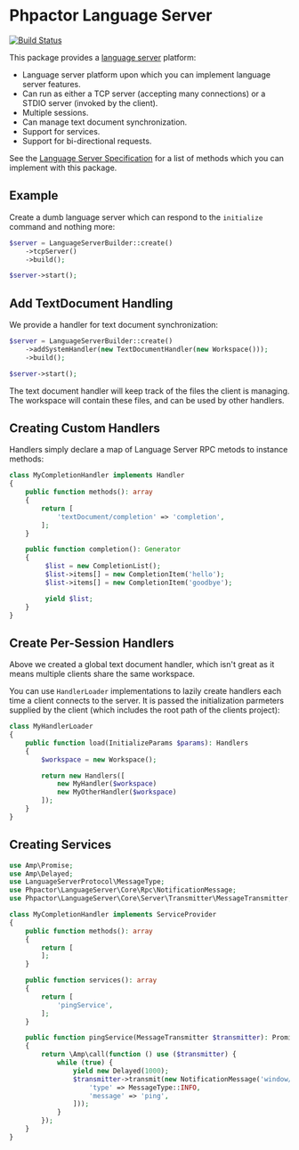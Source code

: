 Phpactor Language Server
========================

[![Build Status](https://travis-ci.org/phpactor/language-server.svg?branch=master)](https://travis-ci.org/phpactor/language-server)

This package provides a [language
server](https://microsoft.github.io/language-server-protocol/specification) platform:

- Language server platform upon which you can implement language server
  features.
- Can run as either a TCP server (accepting many connections) or a STDIO
  server (invoked by the client).
- Multiple sessions.
- Can manage text document synchronization.
- Support for services.
- Support for bi-directional requests.

See the [Language Server
Specification](https://microsoft.github.io/language-server-protocol/specification)
for a list of methods which you can implement with this package.

Example
-------

Create a dumb language server which can respond to the `initialize` command
and nothing more:

```php
$server = LanguageServerBuilder::create()
    ->tcpServer()
    ->build();

$server->start();
```

Add TextDocument Handling
-------------------------

We provide a handler for text document synchronization:

```php
$server = LanguageServerBuilder::create()
    ->addSystemHandler(new TextDocumentHandler(new Workspace()));
    ->build();

$server->start();
```

The text document handler will keep track of the files the client is managing.
The workspace will contain these files, and can be used by other handlers.

Creating Custom Handlers
------------------------

Handlers simply declare a map of Language Server RPC metods to instance
methods:

```php
class MyCompletionHandler implements Handler
{
    public function methods(): array
    {
        return [
            'textDocument/completion' => 'completion',
        ];
    }

    public function completion(): Generator
    {
         $list = new CompletionList();
         $list->items[] = new CompletionItem('hello');
         $list->items[] = new CompletionItem('goodbye');

         yield $list;
    }
}
```

Create Per-Session Handlers
---------------------------

Above we created a global text document handler, which isn't great as it means
multiple clients share the same workspace.

You can use `HandlerLoader` implementations to lazily create handlers each
time a client connects to the server. It is passed the initialization
parmeters supplied by the client (which includes the root path of the clients
project):

```php
class MyHandlerLoader
{
    public function load(InitializeParams $params): Handlers
    {
        $workspace = new Workspace();

        return new Handlers([
            new MyHandler($workspace)
            new MyOtherHandler($workspace)
        ]);
    }
}
```

Creating Services
-----------------

```php
use Amp\Promise;
use Amp\Delayed;
use LanguageServerProtocol\MessageType;
use Phpactor\LanguageServer\Core\Rpc\NotificationMessage;
use Phpactor\LanguageServer\Core\Server\Transmitter\MessageTransmitter;

class MyCompletionHandler implements ServiceProvider
{
    public function methods(): array
    {
        return [
        ];
    }

    public function services(): array
    {
        return [
            'pingService',
        ];
    }

    public function pingService(MessageTransmitter $transmitter): Promise
    {
        return \Amp\call(function () use ($transmitter) {
            while (true) {
                yield new Delayed(1000);
                $transmitter->transmit(new NotificationMessage('window/logMessage', [
                    'type' => MessageType::INFO,
                    'message' => 'ping',
                ]));
            }
        });
    }
}
```
